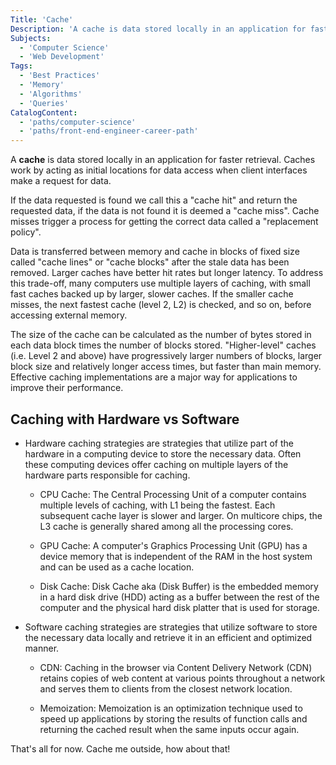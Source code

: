 ```yaml
---
Title: 'Cache'
Description: 'A cache is data stored locally in an application for faster retrieval.'
Subjects:
  - 'Computer Science'
  - 'Web Development'
Tags:
  - 'Best Practices'
  - 'Memory'
  - 'Algorithms'
  - 'Queries'
CatalogContent:
  - 'paths/computer-science'
  - 'paths/front-end-engineer-career-path'
---
```


A **cache** is data stored locally in an application for faster retrieval. Caches work by acting as initial locations for data access when client interfaces make a request for data.

If the data requested is found we call this a "cache hit" and return the requested data, if the data is not found it is deemed a "cache miss". Cache misses trigger a process for getting the correct data called a "replacement policy".

Data is transferred between memory and cache in blocks of fixed size called "cache lines" or "cache blocks" after the stale data has been removed. Larger caches have better hit rates but longer latency. To address this trade-off, many computers use multiple layers of caching, with small fast caches backed up by larger, slower caches. If the smaller cache misses, the next fastest cache (level 2, L2) is checked, and so on, before accessing external memory.

The size of the cache can be calculated as the number of bytes stored in each data block times the number of blocks stored. "Higher-level" caches (i.e. Level 2 and above) have progressively larger numbers of blocks, larger block size and relatively longer access times, but faster than main memory. Effective caching implementations are a major way for applications to improve their performance.

## Caching with Hardware vs Software

- Hardware caching strategies are strategies that utilize part of the hardware in a computing device to store the necessary data. Often these computing devices offer caching on multiple layers of the hardware parts responsible for caching.

  - CPU Cache: The Central Processing Unit of a computer contains multiple levels of caching, with L1 being the fastest. Each subsequent cache layer is slower and larger. On multicore chips, the L3 cache is generally shared among all the processing cores.

  - GPU Cache: A computer's Graphics Processing Unit (GPU) has a device memory that is independent of the RAM in the host system and can be used as a cache location.

  - Disk Cache: Disk Cache aka (Disk Buffer) is the embedded memory in a hard disk drive (HDD) acting as a buffer between the rest of the computer and the physical hard disk platter that is used for storage.

- Software caching strategies are strategies that utilize software to store the necessary data locally and retrieve it in an efficient and optimized manner.

  - CDN: Caching in the browser via Content Delivery Network (CDN) retains copies of web content at various points throughout a network and serves them to clients from the closest network location.

  - Memoization: Memoization is an optimization technique used to speed up applications by storing the results of function calls and returning the cached result when the same inputs occur again.

That's all for now. Cache me outside, how about that!
